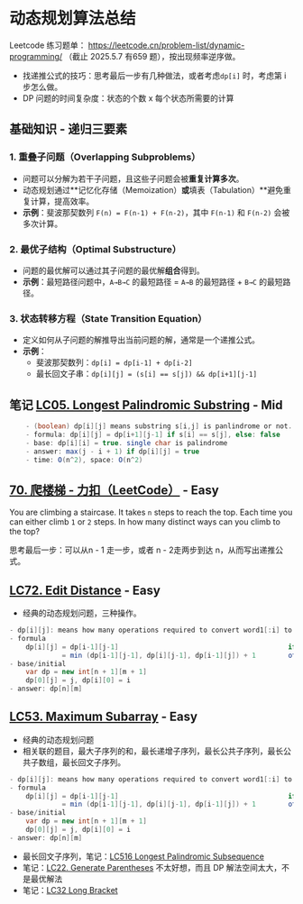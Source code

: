 # 动态规划算法总结

Leetcode 练习题单： https://leetcode.cn/problem-list/dynamic-programming/  （截止 2025.5.7 有659 题），按出现频率逆序做。

- 找递推公式的技巧：思考最后一步有几种做法，或者考虑`dp[i]` 时，考虑第 i 步怎么做。
- DP 问题的时间复杂度：状态的个数 x  每个状态所需要的计算

## 基础知识 - 递归三要素

### 1. **重叠子问题（Overlapping Subproblems）**

- 问题可以分解为若干子问题，且这些子问题会被**重复计算多次**。
- 动态规划通过**记忆化存储（Memoization）**或**填表（Tabulation）**避免重复计算，提高效率。
- **示例**：斐波那契数列 `F(n) = F(n-1) + F(n-2)`，其中 `F(n-1)` 和 `F(n-2)` 会被多次计算。

### 2. **最优子结构（Optimal Substructure）**

- 问题的最优解可以通过其子问题的最优解**组合**得到。
- **示例**：最短路径问题中，`A→B→C` 的最短路径 = `A→B` 的最短路径 + `B→C` 的最短路径。

### 3. **状态转移方程（State Transition Equation）**

- 定义如何从子问题的解推导出当前问题的解，通常是一个递推公式。
- **示例**：
	- 斐波那契数列：`dp[i] = dp[i-1] + dp[i-2]`
	- 最长回文子串：`dp[i][j] = (s[i] == s[j]) && dp[i+1][j-1]`



## 笔记 [LC05. Longest Palindromic Substring](leetcode/LC05.%20Longest%20Palindromic%20Substring.md) - Mid

```java
	- (boolean) dp[i][j] means substring s[i,j] is panlindrome or not.
	- formula: dp[i][j] = dp[i+1][j-1] if s[i] == s[j], else: false
	- base: dp[i][i] = true. single char is palindrome
	- answer: max(j - i + 1) if dp[i][j] = true
	- time: O(n^2), space: O(n^2)
```


## [70. 爬楼梯 - 力扣（LeetCode）](https://leetcode.cn/problems/climbing-stairs/description/?envType=problem-list-v2&envId=dynamic-programming) - Easy

You are climbing a staircase. It takes `n` steps to reach the top.
Each time you can either climb `1` or `2` steps. In how many distinct ways can you climb to the top?

思考最后一步：可以从n - 1 走一步，或者 n - 2走两步到达 n，从而写出递推公式。

## [LC72. Edit Distance](leetcode/LC72.%20Edit%20Distance.md) - Easy
- 经典的动态规划问题，三种操作。

```java
- dp[i][j]: means how many operations required to convert word1[:i] to word2[:j]
- formula
	dp[i][j] = dp[i-1][j-1]                                          if word1[i] == word2[j]
	         = min (dp[i-1][j-1], dp[i][j-1], dp[i-1][j]) + 1        otherwise (three operations)
- base/initial
	var dp = new int[n + 1][m + 1]
	dp[0][j] = j, dp[i][0] = i
- answer: dp[n][m]
```



## [LC53. Maximum Subarray](leetcode/LC53.%20Maximum%20Subarray.md) - Easy
- 经典的动态规划问题
- 相关联的题目，最大子序列的和，最长递增子序列，最长公共子序列，最长公共子数组，最长回文子序列。
```java
- dp[i][j]: means how many operations required to convert word1[:i] to word2[:j]
- formula
	dp[i][j] = dp[i-1][j-1]                                          if word1[i] == word2[j]
	         = min (dp[i-1][j-1], dp[i][j-1], dp[i-1][j]) + 1        otherwise (three operations)
- base/initial
	var dp = new int[n + 1][m + 1]
	dp[0][j] = j, dp[i][0] = i
- answer: dp[n][m]
```
- 最长回文子序列，笔记：[LC516 Longest Palindromic Subsequence](leetcode/LC516%20Longest%20Palindromic%20Subsequence.md)
- 笔记：[LC22. Generate Parentheses](leetcode/LC22.%20Generate%20Parentheses.md) 不太好想，而且 DP 解法空间太大，不是最优解法
- 笔记：[LC32 Long Bracket](leetcode/LC32%20Long%20Bracket.md)



